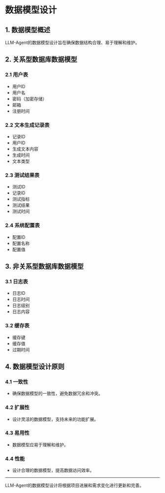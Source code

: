 # 数据模型设计

## 1. 数据模型概述

LLM-Agent的数据模型设计旨在确保数据结构合理、易于理解和维护。

## 2. 关系型数据库数据模型

### 2.1 用户表

- 用户ID
- 用户名
- 密码（加密存储）
- 邮箱
- 注册时间

### 2.2 文本生成记录表

- 记录ID
- 用户ID
- 生成文本内容
- 生成时间
- 文本类型

### 2.3 测试结果表

- 测试ID
- 记录ID
- 测试指标
- 测试结果
- 测试时间

### 2.4 系统配置表

- 配置ID
- 配置名称
- 配置值

## 3. 非关系型数据库数据模型

### 3.1 日志表

- 日志ID
- 日志时间
- 日志级别
- 日志内容

### 3.2 缓存表

- 缓存键
- 缓存值
- 过期时间

## 4. 数据模型设计原则

### 4.1 一致性

- 确保数据模型的一致性，避免数据冗余和冲突。

### 4.2 扩展性

- 设计灵活的数据模型，支持未来的功能扩展。

### 4.3 易用性

- 数据模型应易于理解和维护。

### 4.4 性能

- 设计合理的数据模型，提高数据访问效率。

---

LLM-Agent的数据模型设计将根据项目进展和需求变化进行更新和完善。